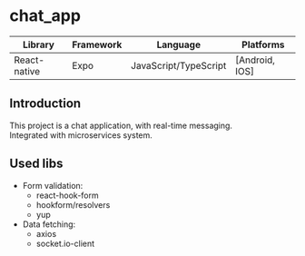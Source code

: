 # chat_app

<!-- icon-->

| Library      | Framework | Language              | Platforms      |
| ------------ | --------- | --------------------- | -------------- |
| React-native | Expo      | JavaScript/TypeScript | [Android, IOS] |

## Introduction

This project is a chat application, with real-time messaging.
<br/>
Integrated with microservices system.

## Used libs
- Form validation:
  - react-hook-form
  - hookform/resolvers
  - yup
- Data fetching:
  - axios
  - socket.io-client
